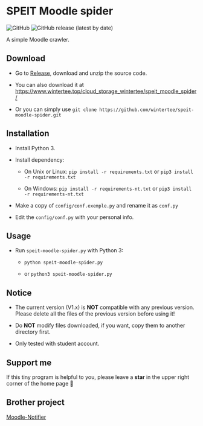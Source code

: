 # SPEIT Moodle spider

![GitHub](https://img.shields.io/github/license/wintertee/speit-moodle-spider)
![GitHub release (latest by date)](https://img.shields.io/github/v/release/wintertee/speit-moodle-spider)

A simple Moodle crawler.  

## Download

- Go to [Release](https://github.com/wintertee/speit-moodle-spider/releases), download and unzip the source code.

- You can also download it at <https://www.wintertee.top/cloud_storage_wintertee/speit_moodle_spider/>

- Or you can simply use `git clone https://github.com/wintertee/speit-moodle-spider.git`

## Installation

- Install Python 3.

- Install dependency:

  - On Unix or Linux: `pip install -r requirements.txt` or `pip3 install -r requirements.txt`

  - On Windows: `pip install -r requirements-nt.txt` or `pip3 install -r requirements-nt.txt`

- Make a copy of `config/conf.exemple.py` and rename it as `conf.py`

- Edit the `config/conf.py` with your personal info.  

## Usage

- Run `speit-moodle-spider.py` with Python 3:

  - `python speit-moodle-spider.py`
  
  - or `python3 speit-moodle-spider.py`

## Notice

- The current version (V1.x) is **NOT** compatible with any previous version. Please delete all the files of the previous version before using it!

- Do **NOT** modify files downloaded, if you want, copy them to another directory first.

- Only tested with student account.

## Support me

If this tiny program is helpful to you, please leave a **star** in the upper right corner of the home page 🤣

## Brother project

[Moodle-Notifier](https://github.com/davidliyutong/Moodle-Notifier)
